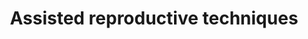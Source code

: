 ---
title: Assisted reproductive techniques
longTitle: 'Assisted reproductive techniques'
tags:
- gccommon
usedFor:
- "[[Reproductive technology]]"
---